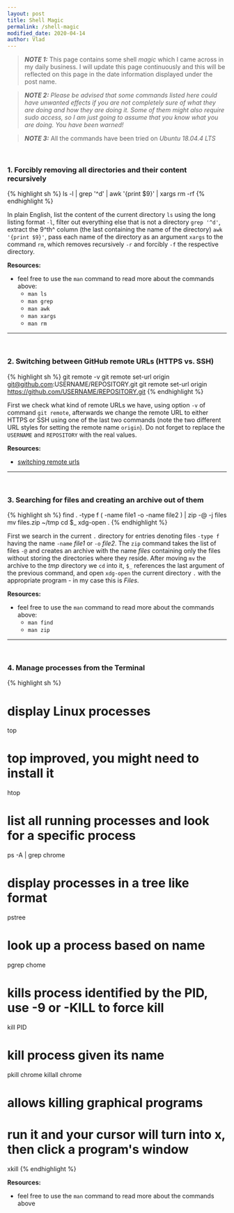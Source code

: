 ```yaml
---
layout: post
title: Shell Magic
permalink: /shell-magic
modified_date: 2020-04-14
author: Vlad
---
```


> **_NOTE 1:_** This page contains some shell _magic_ which I came across in my daily business. I will update this page continuously
and this will be reflected on this page in the date information displayed under the post name.

> **_NOTE 2:_** _Please be advised that some commands listed here could have unwanted effects if you are not completely sure of what they are doing and how they are doing it.
Some of them might also require sudo access, so I am just going to assume that you know what you are doing.
You have been warned!_

> **_NOTE 3:_** All the commands have been tried on _Ubuntu 18.04.4 LTS_

<br/>

### <a name="1"></a> 1. Forcibly removing all directories and their content recursively

{% highlight sh %}
ls -l | grep '^d' | awk '{print $9}' | xargs rm -rf
{% endhighlight %}

In plain English, list the content of the current directory `ls` using the long listing format `-l`, filter out everything else that is not a directory `grep '^d'`, extract the 9^th^ column (the last containing the name of the directory) `awk '{print $9}'`, pass each name of the directory as an argument `xargs` to the command `rm`, which removes recursively `-r` and forcibly `-f` the respective directory.

**Resources:**

* feel free to use the `man` command to read more about the commands above:
    * `man ls`
    * `man grep`
    * `man awk`
    * `man xargs`
    * `man rm`
    
---
<br/>

### <a name="2"></a> 2. Switching between GitHub remote URLs (HTTPS vs. SSH)

{% highlight sh %}
git remote -v
git remote set-url origin git@github.com:USERNAME/REPOSITORY.git
git remote set-url origin https://github.com/USERNAME/REPOSITORY.git
{% endhighlight %}

First we check what kind of remote URLs we have, using option `-v` of command `git remote`,
afterwards we change the remote URL to either HTTPS or SSH using one of the last two commands
(note the two different URL styles for setting the remote name `origin`). Do not forget
to replace the `USERNAME` and `REPOSITORY` with the real values.

**Resources:**

* [switching remote urls][resource1]

[resource1]: https://help.github.com/en/github/using-git/changing-a-remotes-url#switching-remote-urls-from-ssh-to-https

---
<br/>

### <a name="3"></a> 3. Searching for files and creating an archive out of them

{% highlight sh %}
find . -type f \( -name file1 -o -name file2 \) | zip -@ -j files
mv files.zip ~/tmp
cd $_
xdg-open .
{% endhighlight %}

First we search in the current `.` directory for entries denoting files `-type f` having the name `-name` _file1_ or `-o` _file2_.
The `zip` command takes the list of files `-@` and creates an archive with the name _files_ containing only the files without
storing the directories where they reside. After moving `mv` the archive to the _tmp_ directory we `cd` into it, `$_` references the
last argument of the previous command, and open `xdg-open` the current directory `.` with the appropriate program - in my case this is _Files_.

**Resources:**

* feel free to use the `man` command to read more about the commands above:
    * `man find`
    * `man zip`

---
<br/>

### <a name="4"></a> 4. Manage processes from the Terminal

{% highlight sh %}
# display Linux processes
top

# top improved, you might need to install it
htop

# list all running processes and look for a specific process
ps -A | grep chrome

# display processes in a tree like format
pstree

# look up a process based on name
pgrep chome

# kills process identified by the PID, use -9 or -KILL to force kill
kill PID

# kill process given its name
pkill chrome
killall chrome

# allows killing graphical programs
# run it and your cursor will turn into x, then click a program's window
xkill
{% endhighlight %}

**Resources:**

* feel free to use the `man` command to read more about the commands above
